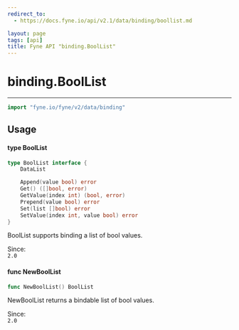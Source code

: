 ```yaml
---
redirect_to:
  - https://docs.fyne.io/api/v2.1/data/binding/boollist.md

layout: page
tags: [api]
title: Fyne API "binding.BoolList"
---
```



# binding.BoolList
---
```go
import "fyne.io/fyne/v2/data/binding"
```

## Usage

#### type BoolList

```go
type BoolList interface {
	DataList

	Append(value bool) error
	Get() ([]bool, error)
	GetValue(index int) (bool, error)
	Prepend(value bool) error
	Set(list []bool) error
	SetValue(index int, value bool) error
}
```

BoolList supports binding a list of bool values.


<div class="since">Since: <code>
2.0</code></div>

#### func  NewBoolList

```go
func NewBoolList() BoolList
```
NewBoolList returns a bindable list of bool values.


<div class="since">Since: <code>
2.0</code></div>
